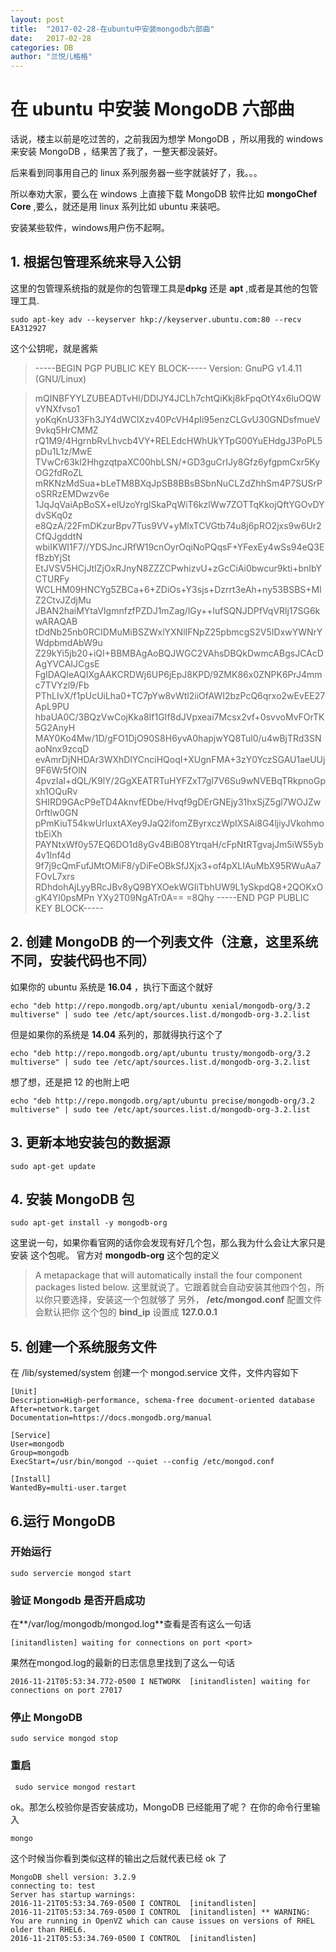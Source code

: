 ```yaml
---
layout: post
title:  "2017-02-28-在ubuntu中安装mongodb六部曲"
date:   2017-02-28
categories: DB
author: "兰悦儿格格"
---
```


# 在 ubuntu 中安装 MongoDB 六部曲
话说，楼主以前是吃过苦的，之前我因为想学 MongoDB ，所以用我的 windows 来安装 MongoDB ，结果苦了我了，一整天都没装好。<br>

后来看到同事用自己的 linux 系列服务器一些字就装好了，我。。。

所以奉劝大家，要么在 windows 上直接下载 MongoDB 软件比如 **mongoChef Core** 
,要么，就还是用 linux 系列比如 ubuntu 来装吧。

安装某些软件，windows用户伤不起啊。

## 1. 根据包管理系统来导入公钥
 这里的包管理系统指的就是你的包管理工具是**dpkg** 还是 **apt** ,或者是其他的包管理工具.
```
sudo apt-key adv --keyserver hkp://keyserver.ubuntu.com:80 --recv EA312927
```
这个公钥呢，就是酱紫
> -----BEGIN PGP PUBLIC KEY BLOCK-----
Version: GnuPG v1.4.11 (GNU/Linux)

>mQINBFYYLZUBEADTvHI/DDlJY4JCLh7chtQiKkj8kFpqOtY4x6luOQWvYNXfvso1
yoKqKnU33Fh3JY4dWClXzv40PcVH4pIi95enzCLGvU30GNDsfmueV9vkq5HrCMMZ
rQ1M9/4HgrnbRvLhvcb4VY+RELEdcHWhUkYTpG00YuEHdgJ3PoPL5pDu1L1z/MwE
TVwCr63kl2HhgzqtpaXC00hbLSN/+GD3guCrIJy8Gfz6yfgpmCxr5KyOG2fdRoZL
mRKNzMdSua+bLeTM8BXqJpSB8BBsBSbnNuCLZdZhhSm4P7SUSrPoSRRzEMDwzv6e
1JqJqVaiApBoSX+elUzoYrglSkaPqWiT6kzlWw7ZOTTqKkojQftYGOvDYdvSKq0z
e8QzA/22FmDKzurBpv7Tus9VV+yMlxTCVGtb74u8j6pRO2jxs9w6Ur2CfQJgddtN
wbiIKWI1F7//YDSJncJRfW19cnOyrOqiNoPQqsF+YFexEy4wSs94eQ3EfBzbYjSt
EtJVSV5HCjJtIZjOxRJnyN8ZZZCPwhizvU+zGcCiAi0bwcur9kti+bnIbYCTURFy
WCLHM09HNCYg5ZBCa+6+ZDiOs+Y3sjs+Dzrrt3eAh+ny53BSBS+MlZ2CtvJZdjMu
JBAN2haiMYtaVIgmnfzfPZDJ1mZag/lGy++lufSQNJDPfVqVRlj17SG6kwARAQAB
tDdNb25nb0RCIDMuMiBSZWxlYXNlIFNpZ25pbmcgS2V5IDxwYWNrYWdpbmdAbW9u
Z29kYi5jb20+iQI+BBMBAgAoBQJWGC2VAhsDBQkDwmcABgsJCAcDAgYVCAIJCgsE
FgIDAQIeAQIXgAAKCRDWj6UP6jEpJ8KPD/9ZMK86x0ZNPK6PrJ4mmc7TVYzl9/Fb
PThLIvX/f1pUcUiLha0+TC7pYw8vWtl2iiOfAWI2bzPcQ6qrxo2wEvEE27ApL9PU
hbaUA0C/3BQzVwCojKka8If1GIf8dJVpxeai7Mcsx2vf+0svvoMvFOrTK5G2AnyH
MAY0Ko4Mw/1D/gFO1DjO90S8H6yvA0hapjwYQ8Tul0/u4wBjTRd3SNaoNnx9zcqD
evAmrDjNHDAr3WXhDlYCnciHQoqI+XUgnFMA+3zY0YczSGAU1aeUUj9F6Wr5fOlN
4pvzIaI+dQL/K9lY/2GgXEATRTuHYFZxT7gl7V6Su9wNVEBqTRkpnoGpxh1OQuRv
SHIRD9GAcP9eTD4AknvfEDbe/Hvqf9gDErGNEjy31hxSjZ5gl7WOJZw0rftlw0GN
pPmKiuT54kwUrluxtAXey9JaQ2ifomZByrxczWpIXSAi8G4ljiyJVkohmotbEiXh
PAYNtxWf0y57EQ6DO1d8yGv4BiB08YtrqaH/cFpNtRTgvajJm5iW55yb4v1Inf4d
9f7j9cQmFufJMtOMiF8/yDiFeOBkSfJXjx3+of4pXLIAuMbX95RWuAa7FOvL7xrs
RDhdohAjLyyBRcJBv8yQ9BYXOekWGIiTbhUW9L1ySkpdQ8+2QOKxOgK4Yl0psMPn
YXy2T09NgATr0A==
=8Qhy
-----END PGP PUBLIC KEY BLOCK-----


## 2. 创建 MongoDB 的一个列表文件（注意，这里系统不同，安装代码也不同）
如果你的 ubuntu 系统是 **16.04** ，执行下面这个就好
```
echo "deb http://repo.mongodb.org/apt/ubuntu xenial/mongodb-org/3.2 multiverse" | sudo tee /etc/apt/sources.list.d/mongodb-org-3.2.list
```
但是如果你的系统是 **14.04** 系列的，那就得执行这个了
```
echo "deb http://repo.mongodb.org/apt/ubuntu trusty/mongodb-org/3.2 multiverse" | sudo tee /etc/apt/sources.list.d/mongodb-org-3.2.list
```

想了想，还是把 12 的也附上吧
```
echo "deb http://repo.mongodb.org/apt/ubuntu precise/mongodb-org/3.2 multiverse" | sudo tee /etc/apt/sources.list.d/mongodb-org-3.2.list

```
## 3. 更新本地安装包的数据源
```
sudo apt-get update
```

## 4. 安装 MongoDB 包
```
sudo apt-get install -y mongodb-org
```

这里说一句，如果你看官网的话你会发现有好几个包，那么我为什么会让大家只是安装 这个包呢。
官方对 **mongodb-org** 这个包的定义
> A metapackage that will automatically install the four component packages listed below.
这里就说了。它跟着就会自动安装其他四个包，所以你只要选择，安装这一个包就够了
另外， **/etc/mongod.conf** 配置文件会默认把你 这个包的 **bind_ip** 设置成 **127.0.0.1** 

## 5. 创建一个系统服务文件
在 /lib/systemed/system 创建一个 mongod.service 文件，文件内容如下
```
[Unit]
Description=High-performance, schema-free document-oriented database
After=network.target
Documentation=https://docs.mongodb.org/manual

[Service]
User=mongodb
Group=mongodb
ExecStart=/usr/bin/mongod --quiet --config /etc/mongod.conf

[Install]
WantedBy=multi-user.target
```

## 6.运行 MongoDB 
### 开始运行
```
sudo servercie mongod start
```

### 验证 Mongodb 是否开启成功
在**/var/log/mongodb/mongod.log**查看是否有这么一句话
```
[initandlisten] waiting for connections on port <port>
```

果然在mongod.log的最新的日志信息里找到了这么一句话
```
2016-11-21T05:53:34.772-0500 I NETWORK  [initandlisten] waiting for connections on port 27017
```
### 停止 MongoDB 
```
sudo service mongod stop
```

### 重启
```
 sudo service mongod restart
```

ok。那怎么校验你是否安装成功，MongoDB 已经能用了呢？
在你的命令行里输入
```
mongo
```
这个时候当你看到类似这样的输出之后就代表已经 ok 了
```
MongoDB shell version: 3.2.9
connecting to: test
Server has startup warnings: 
2016-11-21T05:53:34.769-0500 I CONTROL  [initandlisten] 
2016-11-21T05:53:34.769-0500 I CONTROL  [initandlisten] ** WARNING: You are running in OpenVZ which can cause issues on versions of RHEL older than RHEL6.
2016-11-21T05:53:34.769-0500 I CONTROL  [initandlisten] 
```